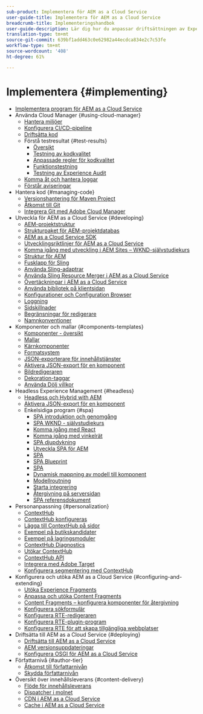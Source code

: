 ```yaml
---
sub-product: Implementera för AEM as a Cloud Service
user-guide-title: Implementera för AEM as a Cloud Service
breadcrumb-title: Implementeringshandbok
user-guide-description: Lär dig hur du anpassar driftsättningen av Experience Manager as a Cloud Service med bland annat ämnen om utveckling och driftsättning.
translation-type: tm+mt
source-git-commit: 639bf1add463c0e62982a44ecdca834e2c7c53fe
workflow-type: tm+mt
source-wordcount: '408'
ht-degree: 61%

---
```



# Implementera {#implementing}

+ [Implementera program för AEM as a Cloud Service](/help/implementing/home.md)
+ Använda Cloud Manager {#using-cloud-manager}
   + [Hantera miljöer](cloud-manager/manage-environments.md)
   + [Konfigurera CI/CD-pipeline](cloud-manager/configure-pipeline.md)
   + [Driftsätta kod](cloud-manager/deploy-code.md)
   + Förstå testresultat {#test-results}
      + [Översikt](/help/implementing/cloud-manager/overview-test-results.md)
      + [Testning av kodkvalitet](/help/implementing/cloud-manager/code-quality-testing.md)
      + [Anpassade regler för kodkvalitet](cloud-manager/custom-code-quality-rules.md)
      + [Funktionstestning](/help/implementing/cloud-manager/functional-testing.md)
      + [Testning av Experience Audit](/help/implementing/cloud-manager/experience-audit-testing.md)
   + [Komma åt och hantera loggar](cloud-manager/manage-logs.md)
   + [Förstår aviseringar](cloud-manager/notifications.md)
+ Hantera kod {#managing-code}
   + [Versionshantering för Maven Project](cloud-manager/project-version-handling.md)
   + [Åtkomst till Git](cloud-manager/accessing-git.md)
   + [Integrera Git med Adobe Cloud Manager](cloud-manager/integrating-with-git.md)
+ Utveckla för AEM as a Cloud Service {#developing}
   + [AEM-projektstruktur](developing/introduction/aem-project-content-package-structure.md)
   + [Strukturpaket för AEM-projektdatabas](developing/introduction/repository-structure-package.md)
   + [AEM as a Cloud Service SDK](developing/introduction/aem-as-a-cloud-service-sdk.md)
   + [Utvecklingsriktlinjer för AEM as a Cloud Service](developing/introduction/development-guidelines.md)
   + [Komma igång med utveckling i AEM Sites – WKND-självstudiekurs](developing/introduction/develop-wknd-tutorial.md)
   + [Struktur för AEM](developing/introduction/ui-structure.md)
   + [Fusklapp för Sling](developing/introduction/sling-cheatsheet.md)
   + [Använda Sling-adaptrar](developing/introduction/sling-adapters.md)
   + [Använda Sling Resource Merger i AEM as a Cloud Service](developing/introduction/sling-resource-merger.md)
   + [Övertäckningar i AEM as a Cloud Service](developing/introduction/overlays.md)
   + [Använda bibliotek på klientsidan](developing/introduction/clientlibs.md)
   + [Konfigurationer och Configuration Browser](developing/introduction/configurations.md)
   + [Loggning](developing/introduction/logging.md)
   + [Sidskillnader](/help/implementing/developing/introduction/page-diff.md)
   + [Begränsningar för redigerare](/help/implementing/developing/introduction/editor-limitations.md)
   + [Namnkonventioner](/help/implementing/developing/introduction/naming-conventions.md)
+ Komponenter och mallar {#components-templates}
   + [Komponenter - översikt](developing/components/overview.md)
   + [Mallar](developing/components/templates.md)
   + [Kärnkomponenter](https://docs.adobe.com/content/help/en/experience-manager-core-components/using/introduction.html)
   + [Formatsystem](/help/sites-cloud/authoring/features/style-system.md)
   + [JSON-exporterare för innehållstjänster](developing/components/json-exporter.md)
   + [Aktivera JSON-export för en komponent](developing/components/enabling-json-exporter.md)
   + [Bildredigeraren](developing/components/image-editor.md)
   + [Dekoration-taggar](developing/components/decoration-tag.md)
   + [Använda Dölj villkor](developing/components/hide-conditions.md)
+ Headless Experience Management {#headless}
   + [Headless och Hybrid with AEM](https://www.adobe.com/content/dam/www/us/en/marketing/experience-manager-sites/headless-content-management-system/pdfs/aem-hybrid-architecture-wp-1-18-19.pdf)
   + [Aktivera JSON-export för en komponent](developing/components/enabling-json-exporter.md)
   + Enkelsidiga program {#spa}
      + [SPA introduktion och genomgång](developing/spa/introduction.md)
      + [SPA WKND - självstudiekurs](developing/spa/wknd-tutorial.md)
      + [Komma igång med React](developing/spa/getting-started-react.md)
      + [Komma igång med vinkelrät](developing/spa/getting-started-angular.md)
      + [SPA djupdykning](developing/spa/deep-dives.md)
      + [Utveckla SPA för AEM](developing/spa/developing.md)
      + [SPA](developing/spa/editor-overview.md)
      + [SPA Blueprint](developing/spa/blueprint.md)
      + [SPA](developing/spa/page-component.md)
      + [Dynamisk mappning av modell till komponent](developing/spa/model-to-component-mapping.md)
      + [Modellroutning](developing/spa/routing.md)
      + [Starta integrering](developing/spa/launch-integration.md)
      + [Återgivning på serversidan](developing/spa/ssr.md)
      + [SPA referensdokument](developing/spa/reference-materials.md)
+ Personanpassning {#personalization}
   + [ContextHub](developing/personalization/contexthub.md)
   + [ContextHub konfigureras](developing/personalization/configuring-contexthub.md)
   + [Lägga till ContextHub på sidor](developing/personalization/adding-contexthub.md)
   + [Exempel på butikskandidater](developing/personalization/sample-stores.md)
   + [Exempel på lagringsmoduler](developing/personalization/sample-modules.md)
   + [ContextHub Diagnostics](developing/personalization/contexthub-diagnostics.md)
   + [Utökar ContextHub](developing/personalization/extending-contexthub.md)
   + [ContextHub API](developing/personalization/contexthub-api.md)
   + [Integrera med Adobe Target](/help/sites-cloud/integrating/adobe-target.md)
   + [Konfigurera segmentering med ContextHub](/help/sites-cloud/authoring/personalization/contexthub-segmentation.md)
+ Konfigurera och utöka AEM as a Cloud Service {#configuring-and-extending}
   + [Utöka Experience Fragments](developing/extending/experience-fragments.md)
   + [Anpassa och utöka Content Fragments](developing/extending/content-fragments-customizing.md)
   + [Content Fragments – konfigurera komponenter för återgivning](developing/extending/content-fragments-configuring-components-rendering.md)
   + [Konfigurera sökformulär](developing/extending/search-forms.md)
   + [Konfigurera RTE-redigeraren](/help/implementing/developing/extending/rich-text-editor.md)
   + [Konfigurera RTE-plugin-program](/help/implementing/developing/extending/configure-rich-text-editor-plug-ins.md)
   + [Konfigurera RTE för att skapa tillgängliga webbplatser](/help/implementing/developing/extending/rte-accessible-content.md)
+ Driftsätta till AEM as a Cloud Service {#deploying}
   + [Driftsätta till AEM as a Cloud Service](deploying/overview.md)
   + [AEM versionsuppdateringar](deploying/aem-version-updates.md)
   + [Konfigurera OSGI för AEM as a Cloud Service](deploying/configuring-osgi.md)
+ Författarnivå {#author-tier}
   + [Åtkomst till författarnivån](/help/implementing/author-tier/accessing-the-author-tier.md)
   + [Skydda författarnivån](/help/implementing/author-tier/securing-the-author-tier.md)
+ Översikt över innehållsleverans {#content-delivery}
   + [Flöde för innehållsleverans](dispatcher/overview.md)
   + [Dispatcher i molnet](dispatcher/disp-overview.md)
   + [CDN i AEM as a Cloud Service](dispatcher/cdn.md)
   + [Cache i AEM as a Cloud Service](dispatcher/caching.md)

